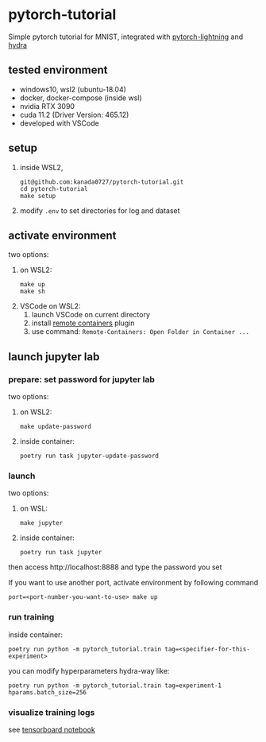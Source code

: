 # pytorch-tutorial
Simple pytorch tutorial for MNIST, integrated with 
[pytorch-lightning](https://github.com/PyTorchLightning/pytorch-lightning) 
and 
[hydra](https://github.com/facebookresearch/hydra)

## tested environment
* windows10, wsl2 (ubuntu-18.04)
* docker, docker-compose (inside wsl)
* nvidia RTX 3090
* cuda 11.2 (Driver Version: 465.12)
* developed with VSCode

## setup
1. inside WSL2,
    ```
    git@github.com:kanada0727/pytorch-tutorial.git
    cd pytorch-tutorial
    make setup
    ```
2. modify `.env` to set directories for log and dataset



## activate environment
two options:


1. on WSL2:
    ```
    make up 
    make sh
    ```
2. VSCode on WSL2:
    1. launch VSCode on current directory
    2. install [remote containers](https://marketplace.visualstudio.com/items?itemName=ms-vscode-remote.remote-containers) plugin
    3. use command: `Remote-Containers: Open Folder in Container ...`

## launch jupyter lab
### prepare: set password for jupyter lab
two options:
1. on WSL2:
    ```
    make update-password 
    ```
2. inside container:
    ```
    poetry run task jupyter-update-password
    ```

### launch
two options:
1. on WSL:
    ```
    make jupyter
    ```
2. inside container:
    ```
    poetry run task jupyter
    ```
then access http://localhost:8888 and type the password you set

If you want to use another port, activate environment by following command
```
port=<port-number-you-want-to-use> make up
```

### run training
inside container:
```
poetry run python -m pytorch_tutorial.train tag=<specifier-for-this-experiment>
```
you can modify hyperparameters hydra-way like:
```
poetry run python -m pytorch_tutorial.train tag=experiment-1 hparams.batch_size=256
```

### visualize training logs
see [tensorboard notebook](notebooks/tensorboard.ipynb)
